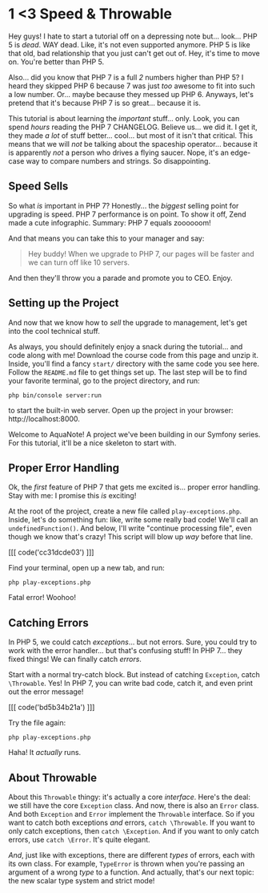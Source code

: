 # 1 <3 Speed & Throwable

Hey guys! I hate to start a tutorial off on a depressing note but... look... PHP
5 is *dead*. WAY dead. Like, it's not even supported anymore. PHP 5 is like that
old, bad relationship that you just can't get out of. Hey, it's time to move on.
You're better than PHP 5.

Also... did you know that PHP 7 is a full *2* numbers higher than PHP 5? I heard
they skipped PHP 6 because 7 was just *too* awesome to fit into such a low number.
Or... maybe because they messed up PHP 6. Anyways, let's pretend that it's because
PHP 7 is so great... because it is.

This tutorial is about learning the *important* stuff... only. Look, you can spend
*hours* reading the PHP 7 CHANGELOG. Believe us... we did it. I get it, they made
*a lot* of stuff better... cool... but most of it isn't that critical. This means
that we will *not* be talking about the spaceship operator... because it is apparently
*not* a person who drives a flying saucer. Nope, it's an edge-case way to compare
numbers and strings. So disappointing.

## Speed Sells

So what *is* important in PHP 7? Honestly... the *biggest* selling point for upgrading
is speed. PHP 7 performance is on point. To show it off, Zend made a cute infographic.
Summary: PHP 7 equals zoooooom!

And that means you can take this to your manager and say:

> Hey buddy! When we upgrade to PHP 7, our pages will be faster and we can turn
> off like 10 servers.

And then they'll throw you a parade and promote you to CEO. Enjoy.

## Setting up the Project

And now that we know how to *sell* the upgrade to management, let's get into the
cool technical stuff.

As always, you should definitely enjoy a snack during the tutorial... and code along
with me! Download the course code from this page and unzip it. Inside, you'll find
a fancy `start/` directory with the same code you see here. Follow the `README.md`
file to get things set up. The last step will be to find your favorite terminal,
go to the project directory, and run:

```terminal
php bin/console server:run
```

to start the built-in web server. Open up the project in your browser: http://localhost:8000.

Welcome to AquaNote! A project we've been building in our Symfony series. For this
tutorial, it'll be a nice skeleton to start with.

## Proper Error Handling

Ok, the *first* feature of PHP 7 that gets me excited is... proper error handling.
Stay with me: I promise this *is* exciting!

At the root of the project, create a new file called `play-exceptions.php`. Inside,
let's do something fun: like, write some really bad code! We'll call an `undefinedFunction()`.
And below, I'll write "continue processing file", even though we know that's crazy!
This script will blow up *way* before that line.

[[[ code('cc31dcde03') ]]]

Find your terminal, open up a new tab, and run:

```terminal
php play-exceptions.php
```

Fatal error! Woohoo! 

## Catching Errors

In PHP 5, we could catch *exceptions*... but not errors. Sure, you could try to work
with the error handler... but that's confusing stuff! In PHP 7... they fixed things!
We can finally catch *errors*.

Start with a normal try-catch block. But instead of catching `Exception`, catch
`\Throwable`. Yes! In PHP 7, you can write bad code, catch it, and even print out
the error message!

[[[ code('bd5b34b21a') ]]]

Try the file again:

```terminal
php play-exceptions.php
```

Haha! It *actually* runs. 

## About Throwable

About this `Throwable` thingy: it's actually a core *interface*. Here's the deal:
we still have the core `Exception` class. And now, there is also an `Error` class.
And both `Exception` and `Error` implement the `Throwable` interface. So if you want
to catch both exceptions *and* errors, `catch \Throwable`. If you want to only catch
exceptions, then `catch \Exception`. And if you want to only catch errors, use
`catch \Error`. It's quite elegant.

*And*, just like with exceptions, there are different *types* of errors, each with
its own class. For example, `TypeError` is thrown when you're passing an argument
of a wrong *type* to a function. And actually, that's our next topic: the new scalar
type system and strict mode!
